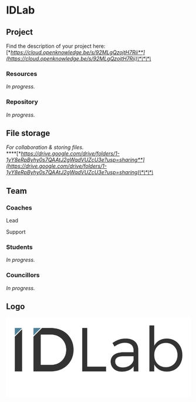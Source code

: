 # IDLab

## Project

Find the description of your project here:  
[**https://cloud.openknowledge.be/s/92MLgQzojtH7Rii**](https://cloud.openknowledge.be/s/92MLgQzojtH7Rii)\*\*\*\*

### Resources

_In progress._

### Repository

_In progress._

## File storage

_For collaboration & storing files._  
****[**https://drive.google.com/drive/folders/1-1yY8eRpByhy0s7QAAtJ2gWqdVUZcU3e?usp=sharing**](https://drive.google.com/drive/folders/1-1yY8eRpByhy0s7QAAtJ2gWqdVUZcU3e?usp=sharing)\*\*\*\*

## Team

### Coaches

Lead

Support

### Students

_In progress._

### Councillors

_In progress._

## Logo

![](../.gitbook/assets/idlab-logo.svg)



